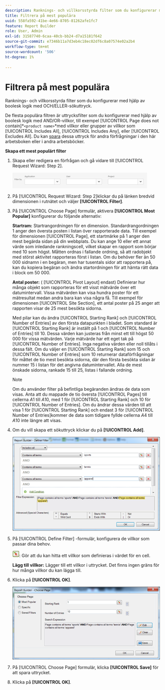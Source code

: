 ```yaml
---
description: Ranknings- och villkorsstyrda filter som du konfigurerar med hjälp av boolesk logik med OCH/ELLER-sökuttryck.
title: Filtrera på mest populära
uuid: 558fa592-41be-4e66-8705-81262afe1fc7
feature: Report Builder
role: User, Admin
exl-id: 31587740-6caa-40cb-bb24-d7a15181f642
source-git-commit: e7346b11a7d3eb4c18ec02df6c8a07574e02a2b4
workflow-type: tm+mt
source-wordcount: '506'
ht-degree: 1%

---
```


# Filtrera på mest populära

Ranknings- och villkorsstyrda filter som du konfigurerar med hjälp av boolesk logik med OCH/ELLER-sökuttryck.

De flesta populära filtren är uttrycksfilter som du konfigurerar med hjälp av boolesk logik med AND/OR-villkor, till exempel [!UICONTROL Page does not contain]*`<product name>`*med villkor eller grupper av villkor som [!UICONTROL Includes All], [!UICONTROL Includes Any], eller [!UICONTROL Excludes All]. Du kan [spara](/help/analyze/report-builder/layout/c-filter-dimensions/saved-filters.md) dessa uttryck för andra förfrågningar i den här arbetsboken eller i andra arbetsböcker.

**Skapa ett mest populärt filter**

1. Skapa eller redigera en förfrågan och gå vidare till [!UICONTROL Request Wizard: Step 2].

   ![Steginformation](/help/admin/admin/assets/filter.png)

1. På [!UICONTROL Request Wizard: Step 2]klickar du på länken bredvid dimensionen i rutnätet och väljer **[!UICONTROL Filter]**.
1. På [!UICONTROL Choose Page] formulär, aktivera **[!UICONTROL Most Popular]** konfigurerar du följande alternativ:

   **Startram:** Startrangordningen för en dimension. Standardrangordningen 1 anger den översta posten i listan över rapporterade data. Till exempel för dimensionen [!UICONTROL Page], ett startmärke på 1 anger den mest begärda sidan på din webbplats. Du kan ange 10 eller ett annat värde som inledande rankningscell, vilket skapar en rapport som börjar med 10 som högst. Måtten ordnas i fallande ordning, så att radobjekt med störst aktivitet rapporteras först i listan. Om du behöver fler än 50 000 sidnamn i en begäran, men har tusentals sidor att rapportera på, kan du kopiera begäran och ändra startordningen för att hämta rätt data i block om 50 000.

   **Antal poster:** ( [!UICONTROL Pivot Layout] endast) Definierar hur många objekt som rapporteras för ett visst mätvärde över ett datumintervall. Vissa mätvärden kan visa hundra poster för ett mätresultat medan andra bara kan visa några få. Till exempel för dimensionen [!UICONTROL Site Section], ett antal poster på 25 anger att rapporten visar de 25 mest besökta sidorna.

   Med pilar kan du ändra [!UICONTROL Starting Rank] och [!UICONTROL Number of Entries] av den första datapunkten i bladet. Som standard är [!UICONTROL Starting Rank] är inställt på 1 och [!UICONTROL Number of Entries] till 10. Dessa värden kan justeras från minst ett till högst 50 000 för vissa mätvärden. Varje mätvärde har ett eget tak på [!UICONTROL Number of Entries]. Inga negativa värden eller noll tillåts i dessa fält. Om du väljer en [!UICONTROL Starting Rank] som 15 och [!UICONTROL Number of Entries] som 10 returnerar dataförfrågningar för måttet de tio mest besökta sidorna, där den första besökta sidan är nummer 15 i listan för det angivna datumintervallet. Alla de mest önskade sidorna, rankade 15 till 25, listas i fallande ordning.

   >[!NOTE]
   >
   >Om du använder filter på befintliga begäranden ändras de data som visas. Anta att du mappade de tio översta [!UICONTROL Pages] till cellerna $A$1 till $A$10, med 1 för [!UICONTROL Starting Rank] och 10 för [!UICONTROL Number of Entries]. Om du ändrar dessa värden till att visa 1 för [!UICONTROL Starting Rank] och endast 3 för [!UICONTROL Number of Entries]kommer de data som tidigare fyllde cellerna $A$4 till $A$10 inte längre att visas.

1. Om du vill skapa ett sökuttryck klickar du på **[!UICONTROL Add]**.

   ![Steginformation](assets/expressions_define_filter.png)

1. På [!UICONTROL Define Filter] -formulär, konfigurera de villkor som passar dina behov.

   ![select_cell_icon.png](assets/select_cell_icon.png): Gör att du kan hitta ett villkor som definieras i värdet för en cell.

   **Lägg till villkor:** Lägger till ett villkor i uttrycket. Det finns ingen gräns för hur många villkor du kan lägga till.

1. Klicka på **[!UICONTROL OK]**.

   ![Steginformation](assets/choose_page_02.png)

1. På [!UICONTROL Choose Page] formulär, klicka **[!UICONTROL Save]** för att spara uttrycket.
1. Klicka på **[!UICONTROL OK]**.
